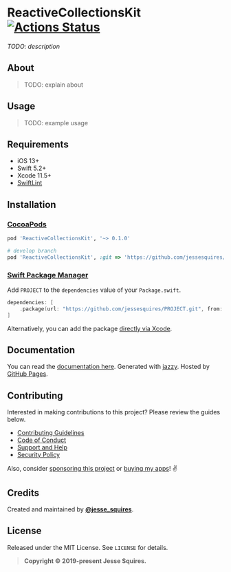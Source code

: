 # ReactiveCollectionsKit [![Actions Status](https://github.com/jessesquires/ReactiveCollectionsKit/workflows/CI/badge.svg)](https://github.com/jessesquires/ReactiveCollectionsKit/actions)

*TODO: description*

## About

> TODO: explain about

## Usage

> TODO: example usage

## Requirements

- iOS 13+
- Swift 5.2+
- Xcode 11.5+
- [SwiftLint](https://github.com/realm/SwiftLint)

## Installation

### [CocoaPods](http://cocoapods.org)

````ruby
pod 'ReactiveCollectionsKit', '~> 0.1.0'

# develop branch
pod 'ReactiveCollectionsKit', :git => 'https://github.com/jessesquires/ReactiveCollectionsKit.git', :branch => 'dev'
````

### [Swift Package Manager](https://swift.org/package-manager/)

Add `PROJECT` to the `dependencies` value of your `Package.swift`.

```swift
dependencies: [
    .package(url: "https://github.com/jessesquires/PROJECT.git", from: "0.1.0")
]
```

Alternatively, you can add the package [directly via Xcode](https://developer.apple.com/documentation/xcode/adding_package_dependencies_to_your_app).

## Documentation

You can read the [documentation here](https://jessesquires.github.io/ReactiveCollectionsKit). Generated with [jazzy](https://github.com/realm/jazzy). Hosted by [GitHub Pages](https://pages.github.com).

## Contributing

Interested in making contributions to this project? Please review the guides below.

- [Contributing Guidelines](https://github.com/jessesquires/.github/blob/master/CONTRIBUTING.md)
- [Code of Conduct](https://github.com/jessesquires/.github/blob/master/CODE_OF_CONDUCT.md)
- [Support and Help](https://github.com/jessesquires/.github/blob/master/SUPPORT.md)
- [Security Policy](https://github.com/jessesquires/.github/blob/master/SECURITY.md)

Also, consider [sponsoring this project](https://www.jessesquires.com/sponsor/) or [buying my apps](https://www.hexedbits.com)! ✌️

## Credits

Created and maintained by [**@jesse_squires**](https://twitter.com/jesse_squires).

## License

Released under the MIT License. See `LICENSE` for details.

> **Copyright &copy; 2019-present Jesse Squires.**
